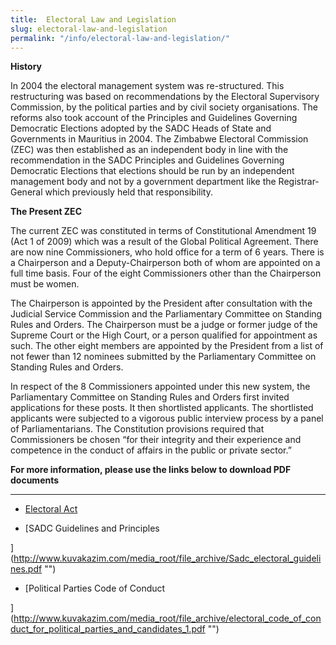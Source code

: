```yaml
---
title:  Electoral Law and Legislation
slug: electoral-law-and-legislation
permalink: "/info/electoral-law-and-legislation/"
---
```


**History**

In 2004 the electoral management system was re-structured. This restructuring was based on recommendations by the Electoral Supervisory Commission, by the political parties and by civil society organisations. The reforms also took account of the Principles and Guidelines Governing Democratic Elections adopted by the SADC Heads of State and Governments in Mauritius in 2004. The Zimbabwe Electoral Commission (ZEC) was then established as an independent body in line with the recommendation in the SADC Principles and Guidelines Governing Democratic Elections that elections should be run by an independent management body and not by a government department like the Registrar-General which previously held that responsibility.

**The Present ZEC**

 

The current ZEC was constituted in terms of Constitutional Amendment 19 (Act 1 of 2009) which was a result of the Global Political Agreement. There are now nine Commissioners, who hold office for a term of 6 years. There is a Chairperson and a Deputy-Chairperson both of whom are appointed on a full time basis. Four of the eight Commissioners other than the Chairperson must be women.

The Chairperson is appointed by the President after consultation with the Judicial Service Commission and the Parliamentary Committee on Standing Rules and Orders. The Chairperson must be a judge or former judge of the Supreme Court or the High Court, or a person qualified for appointment as such. The other eight members are appointed by the President from a list of not fewer than 12 nominees submitted by the Parliamentary Committee on Standing Rules and Orders.

In respect of the 8 Commissioners appointed under this new system, the Parliamentary Committee on Standing Rules and Orders first invited applications for these posts. It then shortlisted applicants. The shortlisted applicants were subjected to a vigorous public interview process by a panel of Parliamentarians. The Constitution provisions required that Commissioners be chosen “for their integrity and their experience and competence in the conduct of affairs in the public or private sector.”

**For more information, please use the links below to download PDF documents**

------------------

- [Electoral Act](http://www.kuvakazim.com/media_root/file_archive/Zimbabwe_consolidated_electoral_act.pdf "")

- [SADC Guidelines and Principles

](http://www.kuvakazim.com/media_root/file_archive/Sadc_electoral_guidelines.pdf "")

- [Political Parties Code of Conduct

](http://www.kuvakazim.com/media_root/file_archive/electoral_code_of_conduct_for_political_parties_and_candidates_1.pdf "")
